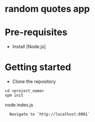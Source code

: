 # random quotes app



# Pre-requisites
- Install [Node.js]


# Getting started
- Clone the repository
```
cd <project_name>
npm init
```

node index.js
```
  Navigate to `http://localhost:8001`

